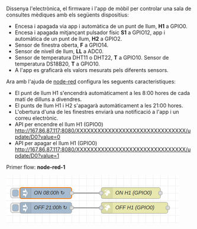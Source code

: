 Dissenya l'electrònica, el firmware i l'app de mòbil per controlar una sala de consultes mèdiques amb els següents dispositius: 

* Encesa i apagada via app i automàtica de un punt de llum, **H1** a GPIO0.
* Encesa i apagada mitjançant pulsador físic **S1** a GPIO12, app i automàtica de un punt de llum, **H2** a GPIO2.
* Sensor de finestra oberta, **F** a GPIO14.
* Sensor de nivell de llum, **LL** a ADC0.
* Sensor de temperatura DHT11 o DHT22, **T** a GPIO10. Sensor de temperatura DS18B20, **T** a GPIO10.
* A l'app es graficarà els valors mesurats pels diferents sensors.


Ara amb l'ajuda de [node-red](http://localhost:1880) configura les seguents caracteristiques:

* El punt de llum H1 s'encendrà automàticament a les 8:00 hores de cada matí de dilluns a divendres.
* El punts de llum H1 i H2 s'apagarà automàticament a les 21:00 hores.
* L'obertura d'una de les finestres enviarà una notificació a l'app i un correu electrònic.
* API per encendre el llum H1 (GPIO0) http://167.86.87.117:8080/XXXXXXXXXXXXXXXXXXXXXXXXXXXXXXX/update/D0?value=0
* API per apagar el llum H1 (GPIO0) http://167.86.87.117:8080/XXXXXXXXXXXXXXXXXXXXXXXXXXXXXXX/update/D0?value=1

Primer flow: **node-red-1**

![](images/node-red-1.png)




